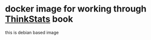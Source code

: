 # docker image for working through [ThinkStats](http://shop.oreilly.com/product/0636920034094.do) book

this is debian based image

